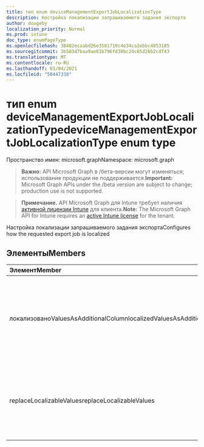 ```yaml
---
title: тип enum deviceManagementExportJobLocalizationType
description: Настройка локализации запрашиваемого задания экспорта
author: dougeby
localization_priority: Normal
ms.prod: intune
doc_type: enumPageType
ms.openlocfilehash: 38482ecaabd26e3581710c4e34ca2ebbc4853185
ms.sourcegitcommit: 3b583d7baa9ae81b796fd30bc24c65d26b2cdf43
ms.translationtype: MT
ms.contentlocale: ru-RU
ms.lasthandoff: 03/04/2021
ms.locfileid: "50447338"
---
```

# <a name="devicemanagementexportjoblocalizationtype-enum-type"></a><span data-ttu-id="5a986-103">тип enum deviceManagementExportJobLocalizationType</span><span class="sxs-lookup"><span data-stu-id="5a986-103">deviceManagementExportJobLocalizationType enum type</span></span>

<span data-ttu-id="5a986-104">Пространство имен: microsoft.graph</span><span class="sxs-lookup"><span data-stu-id="5a986-104">Namespace: microsoft.graph</span></span>

> <span data-ttu-id="5a986-105">**Важно:** API Microsoft Graph в /бета-версии могут изменяться; использование продукции не поддерживается.</span><span class="sxs-lookup"><span data-stu-id="5a986-105">**Important:** Microsoft Graph APIs under the /beta version are subject to change; production use is not supported.</span></span>

> <span data-ttu-id="5a986-106">**Примечание.** API Microsoft Graph для Intune требует наличия [активной лицензии Intune](https://go.microsoft.com/fwlink/?linkid=839381) для клиента.</span><span class="sxs-lookup"><span data-stu-id="5a986-106">**Note:** The Microsoft Graph API for Intune requires an [active Intune license](https://go.microsoft.com/fwlink/?linkid=839381) for the tenant.</span></span>

<span data-ttu-id="5a986-107">Настройка локализации запрашиваемого задания экспорта</span><span class="sxs-lookup"><span data-stu-id="5a986-107">Configures how the requested export job is localized</span></span>

## <a name="members"></a><span data-ttu-id="5a986-108">Элементы</span><span class="sxs-lookup"><span data-stu-id="5a986-108">Members</span></span>
|<span data-ttu-id="5a986-109">Элемент</span><span class="sxs-lookup"><span data-stu-id="5a986-109">Member</span></span>|<span data-ttu-id="5a986-110">Значение</span><span class="sxs-lookup"><span data-stu-id="5a986-110">Value</span></span>|<span data-ttu-id="5a986-111">Описание</span><span class="sxs-lookup"><span data-stu-id="5a986-111">Description</span></span>|
|:---|:---|:---|
|<span data-ttu-id="5a986-112">локализованоValuesAsAdditionalColumn</span><span class="sxs-lookup"><span data-stu-id="5a986-112">localizedValuesAsAdditionalColumn</span></span>|<span data-ttu-id="5a986-113">0</span><span class="sxs-lookup"><span data-stu-id="5a986-113">0</span></span>|<span data-ttu-id="5a986-114">Настраивает задание экспорта, чтобы выставить локализованные значения в качестве дополнительного столбца</span><span class="sxs-lookup"><span data-stu-id="5a986-114">Configures the export job to expose localized values as an additional column</span></span>|
|<span data-ttu-id="5a986-115">replaceLocalizableValues</span><span class="sxs-lookup"><span data-stu-id="5a986-115">replaceLocalizableValues</span></span>|<span data-ttu-id="5a986-116">1 </span><span class="sxs-lookup"><span data-stu-id="5a986-116">1</span></span>|<span data-ttu-id="5a986-117">Настраивает задание экспорта для замены переизменяемых значений на их локализованные значения</span><span class="sxs-lookup"><span data-stu-id="5a986-117">Configures the export job to replace enumerable values with their localized values</span></span>|




